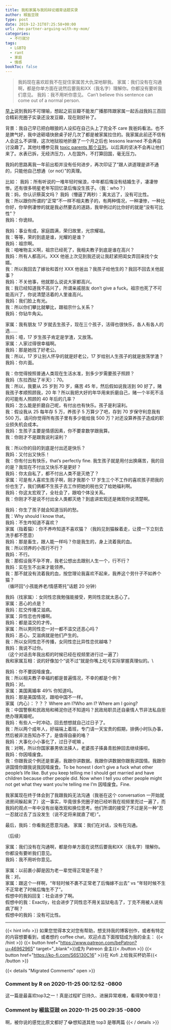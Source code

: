 ```yaml
---
title: 我和家属与我妈辩论婚育话题实录
author: 椒盐豆豉
type: post
date: 2019-12-31T07:25:58+00:00
url: /me-partner-arguing-with-my-mom/
categories:
  - 不行就分
tags:
  - LGBTQ
  - rant
  - 家庭
  - 情感
bookToc: false
---
```

> 我妈现在喜欢趁我不在捉住家属苦大仇深地聊我。
> 家属：我们没有在沟通啊，都是你单方面在说然后要我和XX（我名字）理解你。你都没有要听我们意见。
> 我妈：我不用听你意见。
> Can’t believe this sentence can come out of a normal person.
> 

[早上](https://www.douban.com/doubanapp/dispatch?uri=/status/2744414049/)说到我妈不可理喻，想起之前豆瓣不能发广播那阵跟家属一起舌战我妈三百回合精彩兜圈子实录还没发豆瓣，现在刚好补了。

背景：我自己早已把白眼狼的人设扣在自己头上了完全不 care 我爸妈看法。也不是脾气好，我中途砸墙快掀桌子好几次了都是被家属拉住的。我家属此前还不信有人会这么不讲理，这次地狱般地折磨了一个月之后也 lessons learned 不会再自讨没趣了。其他吐槽参见我 [toxic parents 那个豆列](https://www.douban.com/doubanapp/dispatch?uri=/doulist/120720601/)。以后真的坚决不会再让他们来了。水表已拆，无经济压力，人在国外，不打算回国，毫无压力。

我妈的思路离我一年前出柜并没有任何进步，再次印证了“跟人讲道理是讲不通的，只能他自己想通（or not）”的真理。

比如：
我妈：所有听说的一堆年轻时候浪，中年都后悔没有结婚生子，凄凄惨惨。还有很多明星老年写回忆录后悔没生孩子。（我：who？）\
我：妈，你认识蔡英文吗？
我妈（懵逼了两秒）：离太远了，没有可比性。\
我：所以跟你所谓的“正常”不一样不相夫教子的，有两种情况，一种凄惨，一种比你好，你举例凄惨的就是我必然要去的道路，我举例过的比你好的就是“没有可比性”？\
我妈：你诡辩。

我妈：事业有成，家庭圆满，荣归故里，光宗耀祖。\
我：等等，荣的到底是谁，光耀的是谁？\
我妈：祖宗啊。\
我：咱唯物主义啊，祖宗已经死了，我相夫教子到底是谁在高兴？\
我妈：所有人都高兴。XXX 他爸上次见到我还说让我赶紧把闺女弄回来找个女婿。\
我：所以我回去了嫁妆和首付 XXX 他爸出？我孩子给他生的？我回不回去关他屁事？\
我妈：不关他事，他就那么说说大家都高兴。\
我：我已经知道我不高兴了，所谓亲戚朋友 don’t give a fuck。祖宗也死了不可能高兴了，你说清楚活着的人里谁高兴。\
我妈：我们脸上有光。\
我：所以你们攀比就攀比，跟祖宗什么关系？\
我妈：你钻牛角尖。

家属：我有朋友 17 岁就去生孩子，现在三个孩子，活得也很快乐，各人有各人的选……\
我妈：噫，17 岁生孩子肯定是学渣，又放荡。\
家属：人家过得很幸福啊。\
我妈：那是她找了好老公。\
我：所以，17 岁让别人怀孕的就是好老公，17 岁给别人生孩子的就是放荡学渣？\
我妈：你片面。

我：你觉得按照普通人类现在生活水准，到多少岁需要孩子照顾？\
我妈（东拉西扯了半天）：70。\
我：所以，我要从 25 岁到 70 岁，痛苦 45 年，然后假如说我活到 90 好了，赌我孩子孝顺照顾我，20 年？所以我把大好的年华用来折磨自己，赌一个半死不活的可能有人照顾的 40 年后的几率？\
我妈：怎么能是折磨自己呢，有付出也有快乐。孩子是利滚利。\
我：假设我从 25 每年存 5 万，养孩子 5 万算少了吧，存到 70 岁保守利息我有 500 万。请问你觉得所有孩子里有多少能给我 500 万？对还没算养孩子造成的职业损失机会成本。\
我妈：生孩子主要是情感因素，你不要拿数学跟我算。\
我：你刚才不是跟我说利滚利？

我：所以你的目的到底是付出还是快乐？\
我妈：又付出又快乐！\
我：你有付出有快乐，that’s perfectly fine. 我生孩子就是用付出换痛苦，我的目的是？我现在不付出又快乐不是更好？\
我妈：你太自私了，都不付出人类不是灭绝了？\
家属：可是有人喜欢生孩子啊，刚才我那个 17 岁生三个不工作的喜欢孩子把我的份也生了，我们俩都不生孩子去工作把她的税也交了给她福利啊。\
我妈：你这太宏观了，全社会了，跟咱个体没关系。\
我：你刚才不是说不付出全人类都灭绝？到底讲宏观还是微观你说清楚啊。

我妈：你生了孩子就会知道当妈的愁。\
我：Why should I know that。\
我妈：不生咋知道不喜欢？\
家属（指着猫）：你不养咋知道不喜欢猫？（我妈见到猫躲着走，让摸一下立刻去洗手都不愿意）\
我妈：那是畜生，跟人能一样吗？你是我生的，身上流着我的血。\
我：所以领养的小孩行不行？\
我妈：不行。\
我：那假设我不孕不育，我老公想出去跟别人生一个，行不行？\
我妈：实在生不出来才能领养。\
我：那不就没有流着我的血，按您理论我喜欢不起来，我养这个劳什子不如养个猫？\
（循环回“小孩能养老/情感寄托”话题 20 分钟）

我妈（找家属）：女同性恋我勉强能接受，男同性恋就太恶心了。\
家属：恶心的点是？\
我妈：肛交传播艾滋病。\
家属：异性恋也传播啊。\
我妈：都是滥交的才传。\
家属：所以男同性恋一对一都不滥交还恶心吗？\
我妈：恶心，艾滋病就是他们产生的。\
我：所以女同性恋不传播，女同性恋比异性恋优越咯？\
我妈：我说不过你。\
（这个对话去年我出柜的时候已经在视频里进行过一遍了）\
我和家属互相：说的好像加个“说不过”就是你嘴上吃亏实际掌握真理似的。\

我妈：你不要因噎废食。\
我：所以相夫教子幸福的都是普遍情况，不幸的都是个例？\
我妈：对。\
家属：美国离婚率 49% 你知道吗。\
我妈：那是美国情况，跟咱中国不一样。\
家属（内心）：？？？ Where am I?Who am I? Where am I going?\
我：中国警察和民政局和稀泥你还不知道吗？民政局职员还自豪情人节非法私自拒绝办理离婚呢。\
我妈：有些人一时冲动，回去想想就自己过日子了。\
我：所以两个成年人，好端端上着班，专门请一天宝贵的假期，排俩小时队办事，然后被非法告知办不了，是值得自豪的咯？\
我妈：大事化小小事化了，过日子呢嘛 。\
我：对啊，所以你国家暴男依法揍人，老婆孩子揍鼻青脸肿回去继续揍呗。\
我妈：你因噎废食。\
我：你跟我说个例还是普遍，我跟你讲数据。我跟你讲数据你跟我讲国情。我跟你讲国情你跟我说我因噎废食。To be honest I don’t give a fuck what other people’s life like. But you keep telling me I should get married and have children because other people did. Now when I tell you other people might not get what they want you’re telling me I’m 因噎废食。Fine.

我家属现在终于体会到了我跟我妈无法沟通（我爸在这个 conversation 一开始就进房间躲起来了）这一事实，毕竟很多兜圈子她已经听我在视频里兜过一遍了，而我妈的观点一年中没有丝毫改观和换位思考。他们所谓的接受了不过是另一种“忍一忍就过去了当没发生（说不定将来就直了呢）”。

最后，我妈：你看我还愿意沟通。
家属：我们在对话，没有在沟通。

（后续）

家属：我们没有在沟通啊，都是你单方面在说然后要我和XX（我名字）理解你。你都没有要听我们意见。\
我妈：我不用听你意见。

家属：以前裹小脚是因为老一辈觉得正常是不是？\
我：对。\
家属：跟这个一样啊，“年轻时候不裹不正常老了后悔嫁不出去” vs “年轻时候不生不正常老了时候后悔生不了”。\
假想中的我妈回复：社会进步了啊。\
假想中的我：Exactly，社会进步了同性恋不用关监狱电击了，丁克不用被人说有病了啊？\
假想中的我妈：没有可比性。

---
{{< hint info >}}
如果您觉得本文对您有帮助，想支持我的博客创作，或者有特定的内容想要看到，或者想约 coffee chat，欢迎点击下面按钮成为我的金主：
{{< /hint >}}
{{< button href="https://www.patreon.com/bePatron?u=46962965" target="_blank">}}成为 Patreon 金主{{< /button >}}
{{< button href="https://ko-fi.com/S6S130C16" >}}在 Kofi 上给我买杯奶茶{{< /button >}}

{{< details "Migrated Comments" open >}}

### Comment by R on 2020-11-25 00:12:52 -0800
这一篇是最喜欢top3之一！真是过程旷日持久、进展异常艰难，看得笑中带泪！

### Comment by 椒盐豆豉 on 2020-11-25 00:29:35 -0800
啊，被你说的感觉比原文都好了😂想知道其他 top3 是哪两篇
{{< / details >}}